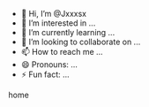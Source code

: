 - 👋 Hi, I’m @Jxxxsx
- 👀 I’m interested in ...
- 🌱 I’m currently learning ...
- 💞️ I’m looking to collaborate on ...
- 📫 How to reach me ...
- 😄 Pronouns: ...
- ⚡ Fun fact: ...

<!---
Jxxxsx/Jxxxsx is a ✨ special ✨ repository because its `README.md` (this file) appears on your GitHub profile.
You can click the Preview link to take a look at your changes.
--->
home
